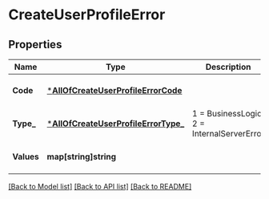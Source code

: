 # CreateUserProfileError

## Properties
Name | Type | Description | Notes
------------ | ------------- | ------------- | -------------
**Code** | [***AllOfCreateUserProfileErrorCode**](AllOfCreateUserProfileErrorCode.md) |  | [optional] [default to null]
**Type_** | [***AllOfCreateUserProfileErrorType_**](AllOfCreateUserProfileErrorType_.md) |   1 &#x3D; BusinessLogic  2 &#x3D; InternalServerError | [optional] [default to null]
**Values** | **map[string]string** |  | [optional] [default to null]

[[Back to Model list]](../README.md#documentation-for-models) [[Back to API list]](../README.md#documentation-for-api-endpoints) [[Back to README]](../README.md)

